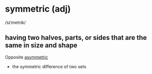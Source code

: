 # symmetric (adj)

/sɪˈmetrɪk/

## having two halves, parts, or sides that are the same in size and shape

Opposite [asymmetric](../a/asymmetric-adj.md#having-two-sides-or-parts-that-are-not-the-same-in-size-or-shape)

- the symmetric difference of two sets